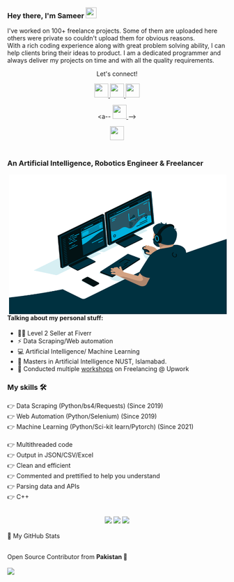 <!--
**sameersheikh3999/sameersheikh3999** is a ✨ _special_ ✨ repository because its `README.md` (this file) appears on your GitHub profile.

Here are some ideas to get you started:

- 🔭 I’m currently working on ...
- 🌱 I’m currently learning ...
- 👯 I’m looking to collaborate on ...
- 🤔 I’m looking for help with ...
- 💬 Ask me about ...
- 📫 How to reach me: ...
- 😄 Pronouns: ...
- ⚡ Fun fact: ...
-->
### Hey there, I'm  Sameer <img src="https://media.giphy.com/media/hvRJCLFzcasrR4ia7z/giphy.gif" height="25px" width="25px">
<p>I've worked on 100+ freelance projects. Some of them are uploaded here others were private so couldn't upload them for obvious reasons.<br>With a rich coding experience along with great problem solving ability, I can help clients bring their ideas to product. I am a dedicated programmer and always deliver my projects on time and with all the quality requirements.</p>


<div align="center">
<p align="center">Let's connect!</p>

<a href="https://www.linkedin.com/in/sameerrsheikhh/">
    <img width="32" height="32" src="https://static-exp1.licdn.com/sc/h/al2o9zrvru7aqj8e1x2rzsrca" />
</a>
   

<a href="sameersheikh3999@gmail.com">
    <img width="32" height="32" src="https://ssl.gstatic.com/ui/v1/icons/mail/rfr/gmail.ico" />
</a>

    
<a href="https://api.whatsapp.com/send?phone=923095274580">
    <img width="32" height="32" src="https://web.whatsapp.com/favicon-64x64.ico" />
</a>

<a-- <a href="https://www.fiverr.com/sameersheikh881">
    <img width="32" height="32" src="https://npm-assets.fiverrcdn.com/assets/layout/favicon-32x32.3ac9a80.png" />
</a> -->


<a href="https://www.upwork.com/freelancers/sameersheikh18">
    <img width="32" height="32" src="https://raw.githubusercontent.com/evilgenius786/evilgenius786/main/upwork.ico" />
</a>
</div>

<br>

### An Artificial Intelligence, Robotics Engineer & Freelancer

<img align="right" alt="GIF" src="code.gif" width="500" height="320" />

#### Talking about my personal stuff:

- 🙋‍♂️ Level 2 Seller at Fiverr
- ⚡ Data Scraping/Web automation
- 💻 Artificial Intelligence/ Machine Learning
- 📑 Masters in Artificial Intelligence NUST, Islamabad.
- 💪 Conducted multiple <a href="https://raw.githubusercontent.com/evilgenius786/evilgenius786/main/Screenshot_1.png">workshops</a> on Freelancing @ Upwork

### My skills 🛠
👉 Data Scraping (Python/bs4/Requests) (Since 2019)<br>
👉 Web Automation (Python/Selenium) (Since 2019)<br>
👉 Machine Learning (Python/Sci-kit learn/Pytorch) (Since 2021)<br>
<br>
👉 Multithreaded code<br>
👉 Output in JSON/CSV/Excel<br>
👉 Clean and efficient<br>
👉 Commented and prettified to help you understand<br>
👉 Parsing data and APIs<br>
👉 C++<br>
<br>
<!--https://github.com/alexandresanlim/Badges4-README.md-Profile/blob/master/README.md-->
<div align="center">
    <img src="https://img.shields.io/badge/Python-FFD43B?style=for-the-badge&logo=python&logoColor=darkgreen" />
    <img src="https://img.shields.io/badge/Selenium-43B02A?style=for-the-badge&logo=Selenium&logoColor=white" />
    <img src="https://img.shields.io/badge/C%2B%2B-00599C?style=for-the-badge&logo=c%2B%2B&logoColor=white" />
</div>
<br>
<summary>📝 My GitHub Stats</summary>
<br>


Open Source Contributor from <b>Pakistan<b> 💚
    <br><br>
![](https://visitor-badge.glitch.me/badge?page_id=evilgenius786.evilgenius786)
<br>
